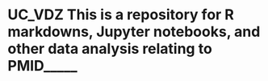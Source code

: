 # UC_VDZ This is a repository for R markdowns, Jupyter notebooks, and other data analysis relating to PMID_____
